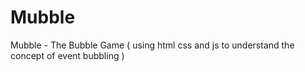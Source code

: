 # Mubble
Mubble - The Bubble Game ( using html css and js to understand the concept of event bubbling )
